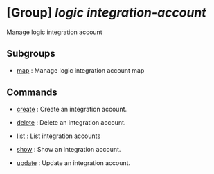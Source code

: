 # [Group] _logic integration-account_

Manage logic integration account

## Subgroups

- [map](/Commands/logic/integration-account/map/readme.md)
: Manage logic integration account map

## Commands

- [create](/Commands/logic/integration-account/_create.md)
: Create an integration account.

- [delete](/Commands/logic/integration-account/_delete.md)
: Delete an integration account.

- [list](/Commands/logic/integration-account/_list.md)
: List integration accounts

- [show](/Commands/logic/integration-account/_show.md)
: Show an integration account.

- [update](/Commands/logic/integration-account/_update.md)
: Update an integration account.
